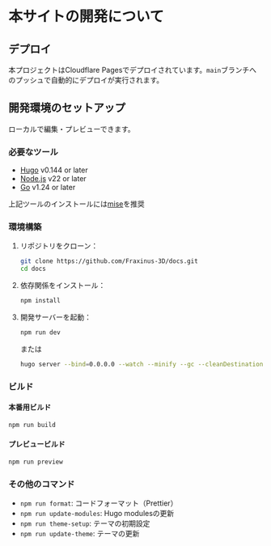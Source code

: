 # 本サイトの開発について
## デプロイ

本プロジェクトはCloudflare Pagesでデプロイされています。`main`ブランチへのプッシュで自動的にデプロイが実行されます。

## 開発環境のセットアップ

ローカルで編集・プレビューできます。

### 必要なツール

- [Hugo](https://gohugo.io/) v0.144 or later
- [Node.js](https://nodejs.org/) v22 or later
- [Go](https://golang.org/) v1.24 or later

上記ツールのインストールには[mise](https://github.com/jdx/mise)を推奨

### 環境構築

1. リポジトリをクローン：
   ```bash
   git clone https://github.com/Fraxinus-3D/docs.git
   cd docs
   ```

2. 依存関係をインストール：
   ```bash
   npm install
   ```

3. 開発サーバーを起動：
   ```bash
   npm run dev
   ```
   または
   ```bash
   hugo server --bind=0.0.0.0 --watch --minify --gc --cleanDestinationDir
   ```

### ビルド

#### 本番用ビルド
```bash
npm run build
```

#### プレビュービルド
```bash
npm run preview
```

### その他のコマンド

- `npm run format`: コードフォーマット（Prettier）
- `npm run update-modules`: Hugo modulesの更新
- `npm run theme-setup`: テーマの初期設定
- `npm run update-theme`: テーマの更新
